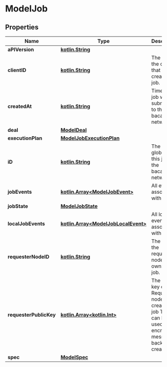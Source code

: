 # ModelJob

## Properties
Name | Type | Description | Notes
------------ | ------------- | ------------- | -------------
**aPIVersion** | [**kotlin.String**](.md) |  |  [optional]
**clientID** | [**kotlin.String**](.md) | The ID of the client that created this job. |  [optional]
**createdAt** | [**kotlin.String**](.md) | Time the job was submitted to the bacalhau network. |  [optional]
**deal** | [**ModelDeal**](ModelDeal.md) |  |  [optional]
**executionPlan** | [**ModelJobExecutionPlan**](ModelJobExecutionPlan.md) |  |  [optional]
**iD** | [**kotlin.String**](.md) | The unique global ID of this job in the bacalhau network. |  [optional]
**jobEvents** | [**kotlin.Array&lt;ModelJobEvent&gt;**](ModelJobEvent.md) | All events associated with the job |  [optional]
**jobState** | [**ModelJobState**](ModelJobState.md) |  |  [optional]
**localJobEvents** | [**kotlin.Array&lt;ModelJobLocalEvent&gt;**](ModelJobLocalEvent.md) | All local events associated with the job |  [optional]
**requesterNodeID** | [**kotlin.String**](.md) | The ID of the requester node that owns this job. |  [optional]
**requesterPublicKey** | [**kotlin.Array&lt;kotlin.Int&gt;**](.md) | The public key of the Requester node that created this job This can be used to encrypt messages back to the creator |  [optional]
**spec** | [**ModelSpec**](ModelSpec.md) |  |  [optional]
